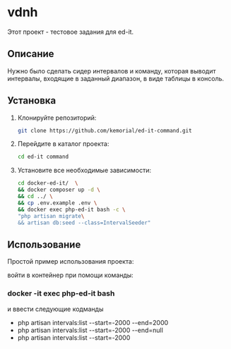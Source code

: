 # vdnh

Этот проект - тестовое задания для ed-it.

## Описание

Нужно было сделать сидер интервалов и команду, которая выводит интервалы, входящие в заданный диапазон, в виде таблицы в консоль.

## Установка

1. Клонируйте репозиторий:
    ```bash
    git clone https://github.com/kemorial/ed-it-command.git
    ```

2. Перейдите в каталог проекта:
    ```bash
    cd ed-it command
    ```

3. Установите все необходимые зависимости:
    ```bash
    cd docker-ed-it/  \
    && docker composer up -d \ 
    && cd ../ \
    && cp .env.example .env \
    && docker exec php-ed-it bash -c \
    "php artisan migrate\
    && artisan db:seed --class=IntervalSeeder"
    ```
## Использование

Простой пример использования проекта:

войти в контейнер при помощи команды:
### docker -it exec php-ed-it bash
и ввести следующие кодманды

 - php artisan intervals:list --start=-2000 --end=2000
 - php artisan intervals:list --start=-2000 --end=null
 - php artisan intervals:list --start=-2000
